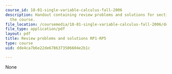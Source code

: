 ```yaml
---
course_id: 18-01-single-variable-calculus-fall-2006
description: Handout containing review problems and solutions for section 1 to 7 of
  the course.
file_location: /coursemedia/18-01-single-variable-calculus-fall-2006/dde4ca7b6e22de6786373506604e2b1c_rp_revw_prob_sol.pdf
file_type: application/pdf
layout: pdf
title: Review problems and solutions RP1-RP5
type: course
uid: dde4ca7b6e22de6786373506604e2b1c

---
```

None